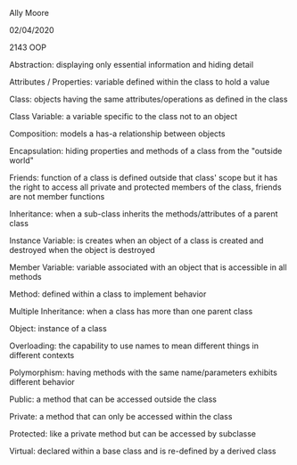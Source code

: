 Ally Moore

02/04/2020

2143 OOP

Abstraction: displaying only essential information and hiding detail

Attributes / Properties: variable defined within the class to hold a value

Class: objects having the same attributes/operations as defined in the class

Class Variable: a variable specific to the class not to an object

Composition: models a has-a relationship between objects

Encapsulation: hiding properties and methods of a class from the "outside world"

Friends: function of a class is defined outside that class' scope but it has the right to access all private and protected members of the class, friends are not member functions

Inheritance: when a sub-class inherits the methods/attributes of a parent class

Instance Variable: is creates when an object of a class is created and destroyed when the object is destroyed

Member Variable: variable associated with an object that is accessible in all methods

Method: defined within a class to implement behavior

Multiple Inheritance: when a class has more than one parent class

Object: instance of a class

Overloading: the capability to use names to mean different things in different contexts 

Polymorphism: having methods with the same name/parameters exhibits different behavior

Public: a method that can be accessed outside the class

Private: a method that can only be accessed within the class

Protected: like a private method but can be accessed by subclasse

Virtual: declared within a base class and is re-defined by a derived class

